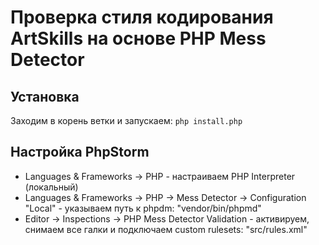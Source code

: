 Проверка стиля кодирования ArtSkills на основе PHP Mess Detector
================================================================

Установка
---------
Заходим в корень ветки и запускаем:
`php install.php`

Настройка PhpStorm
------------------

* Languages & Frameworks -> PHP - настраиваем PHP Interpreter (локальный)
* Languages & Frameworks -> PHP -> Mess Detector -> Configuration "Local" - указываем путь к phpdm: "vendor/bin/phpmd"
* Editor -> Inspections -> PHP Mess Detector Validation - активируем, снимаем все галки и подключаем custom rulesets: "src/rules.xml"
